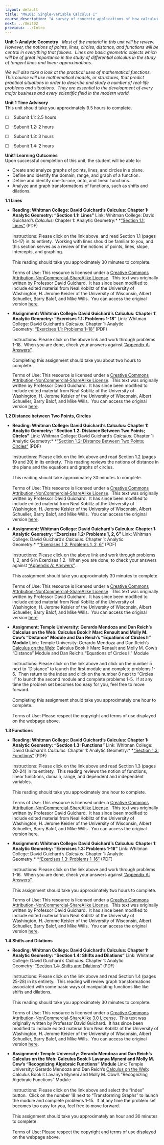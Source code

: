```yaml
---
layout: default
title: "MA101: Single-Variable Calculus I"
course_description: "A survey of concrete applications of how calculus is used and, more importantly, why it works, through the introduction of topics including limits, derivatives, and integrals."
next: ../Unit02
previous: ../Intro
---
```

**Unit 1: Analytic Geometry** <span id="1"></span> 
*Most of the material in this unit will be review.  However, the notions
of points, lines, circles, distance, and functions will be central in
everything that follows.  Lines are basic geometric objects which will
be of great importance in the study of differential calculus in the
study of tangent lines and linear approximations.*  
  
 *We will also take a look at the practical uses of mathematical
functions.  This course will use mathematical models, or structures,
that predict practical situations in order to describe and study a
number of real-life problems and situations.  They are essential to the
development of every major business and every scientific field in the
modern world.*

**Unit 1 Time Advisory**  
This unit should take you approximately 9.5 hours to complete.  
  
 ☐    Subunit 1.1: 2.5 hours  
  
 ☐    Subunit 1.2: 2 hours  
  
 ☐    Subunit 1.3: 3 hours  
  
 ☐    Subunit 1.4: 2 hours

**Unit1 Learning Outcomes**  
Upon successful completion of this unit, the student will be able to:  
-   Create and analyze graphs of points, lines, and circles in a plane.
-   Define and identify the domain, range, and graph of a function.
-   Define and identify one-to-one, onto, and linear functions.
-   Analyze and graph transformations of functions, such as shifts and
    dilations.

**1.1 Lines** <span id="1.1"></span> 
-   **Reading: Whitman College: David Guichard’s Calculus: Chapter 1:
    Analytic Geometry: “Section 1.1: Lines”**
    Link: Whitman College: David Guichard’s *Calculus:* Chapter 1:
    Analytic Geometry:* *[“Section 1.1:
    Lines”](http://www.saylor.org/site/wp-content/uploads/2012/07/calculus_01_Analytic_Geometry.pdf) (PDF)  
        
     Instructions: Please click on the link above  and read Section 1.1
    (pages 14-17) in its entirety.  Working with lines should be
    familiar to you, and this section serves as a review of the notions
    of points, lines, slope, intercepts, and graphing.  
        
     This reading should take you approximately 30 minutes to
    complete.  
                              
     Terms of Use: This resource is licensed under a [Creative Commons
    Attribution-NonCommercial-ShareAlike
    License](http://creativecommons.org/licenses/by-nc-sa/3.0/).  This
    text was originally written by Professor David Guichard.  It has
    since been modified to include edited material from Neal Koblitz of
    the University of Washington, H. Jerome Keisler of the University of
    Wisconsin, Albert Schueller, Barry Balof, and Mike Wills.  You can
    access the original version
    [here](http://www.whitman.edu/mathematics/calculus/).

-   **Assignment: Whitman College: David Guichard’s Calculus: Chapter 1:
    Analytic Geometry: “Exercises 1.1: Problems 1-18”**
    Link: Whitman College: David Guichard’s *Calculus:* Chapter 1:
    Analytic Geometry: [“Exercises 1.1: Problems
    1–18”](http://www.saylor.org/site/wp-content/uploads/2012/07/calculus_01_Analytic_Geometry.pdf) (PDF)  
        
     Instructions: Please click on the above link and work through
    problems 1-18.  When you are done, check your answers against
    [“Appendix A:
    Answers”](http://www.saylor.org/site/wp-content/uploads/2012/07/calculus_12_Selected_Answers.pdf).  
        
     Completing this assignment should take you about two hours to
    complete.  
      
     Terms of Use: This resource is licensed under a [Creative Commons
    Attribution-NonCommercial-ShareAlike
    License](http://creativecommons.org/licenses/by-nc-sa/3.0/).  This
    text was originally written by Professor David Guichard.  It has
    since been modified to include edited material from Neal Koblitz of
    the University of Washington, H. Jerome Keisler of the University of
    Wisconsin, Albert Schueller, Barry Balof, and Mike Wills.  You can
    access the original version
    [here](http://www.whitman.edu/mathematics/calculus/).

**1.2 Distance between Two Points, Circles** <span id="1.2"></span> 
-   **Reading: Whitman College: David Guichard’s Calculus: Chapter 1:
    Analytic Geometry: “Section 1.2: Distance Between Two Points;
    Circles”**
    Link: Whitman College: David Guichard’s *Calculus:* Chapter 1:
    Analytic Geometry:* *[“Section 1.2: Distance Between Two Points;
    Circles”](http://www.saylor.org/site/wp-content/uploads/2012/07/calculus_01_Analytic_Geometry.pdf) (PDF)  
        
     Instructions: Please click on the link above and read Section 1.2
    (pages 19 and 20) in its entirety.  This reading reviews the notions
    of distance in the plane and the equations and graphs of circles.  
        
     This reading should take approximately 30 minutes to complete.  
                              
     Terms of Use: This resource is licensed under a [Creative Commons
    Attribution-NonCommercial-ShareAlike
    License](http://creativecommons.org/licenses/by-nc-sa/3.0/).  This
    text was originally written by Professor David Guichard.  It has
    since been modified to include edited material from Neal Koblitz of
    the University of Washington, H. Jerome Keisler of the University of
    Wisconsin, Albert Schueller, Barry Balof, and Mike Wills.  You can
    access the original version
    [here](http://www.whitman.edu/mathematics/calculus/).

-   **Assignment: Whitman College: David Guichard’s Calculus: Chapter 1:
    Analytic Geometry: “Exercises 1.2: Problems 1, 2, 6”**
    Link: Whitman College: David Guichard’s *Calculus:* Chapter 1:
    Analytic Geometry:* *[“Exercises 1.2: Problems 1, 2,
    6”](http://www.saylor.org/site/wp-content/uploads/2012/07/calculus_01_Analytic_Geometry.pdf) (PDF)  
        
     Instructions: Please click on the above link and work through
    problems 1, 2, and 6 in Exercises 1.2.  When you are done, to check
    your answers against [“Appendix A:
    Answers”](http://www.saylor.org/site/wp-content/uploads/2012/07/calculus_12_Selected_Answers.pdf).  
        
     This assignment should take you approximately 30 minutes to
    complete.  
        
     Terms of Use: This resource is licensed under a [Creative Commons
    Attribution-NonCommercial-ShareAlike
    License](http://creativecommons.org/licenses/by-nc-sa/3.0/).  This
    text was originally written by Professor David Guichard.  It has
    since been modified to include edited material from Neal Koblitz of
    the University of Washington, H. Jerome Keisler of the University of
    Wisconsin, Albert Schueller, Barry Balof, and Mike Wills.  You can
    access the original version
    [here](http://www.whitman.edu/mathematics/calculus/).

-   **Assignment: Temple University: Gerardo Mendoza and Dan Reich’s
    Calculus on the Web: Calculus Book I: Marc Renault and Molly M.
    Cow’s “Distance” Module and Dan Reich’s “Equations of Circles II”
    Module**
    Link: Temple University: Gerardo Mendoza and Dan Reich’s [Calculus
    on the Web](http://www.math.temple.edu/~cow/): Calculus Book I: Marc
    Renault and Molly M. Cow’s “Distance” Module and Dan Reich’s
    “Equations of Circles II” Module  
        
     Instructions: Please click on the link above and click on the
    number 5 next to “Distance” to launch the first module and complete
    problems 1-5.  Then return to the index and click on the number 8
    next to “Circles II” to launch the second module and complete
    problems 1-5.  If at any time the problem set becomes too easy for
    you, feel free to move forward.  
        
     Completing this assignment should take you approximately one hour
    to complete.  
        
     Terms of Use: Please respect the copyright and terms of use
    displayed on the webpage above.

**1.3 Functions** <span id="1.3"></span> 
-   **Reading: Whitman College: David Guichard’s Calculus: Chapter 1:
    Analytic Geometry: “Section 1.3: Functions”**
    Link: Whitman College: David Guichard’s *Calculus:* Chapter 1:
    Analytic Geometry:* *[“Section 1.3:
    Functions”](http://www.saylor.org/site/wp-content/uploads/2012/07/calculus_01_Analytic_Geometry.pdf) (PDF)  
        
     Instructions: Please click on the link above and read Section 1.3
    (pages 20-24) in its entirety.  This reading reviews the notion of
    functions, linear functions, domain, range, and dependent and
    independent variables.  
        
     This reading should take you approximately one hour to complete.  
        
     Terms of Use: This resource is licensed under a [Creative Commons
    Attribution-NonCommercial-ShareAlike
    License](http://creativecommons.org/licenses/by-nc-sa/3.0/).  This
    text was originally written by Professor David Guichard.  It has
    since been modified to include edited material from Neal Koblitz of
    the University of Washington, H. Jerome Keisler of the University of
    Wisconsin, Albert Schueller, Barry Balof, and Mike Wills.  You can
    access the original version
    [here](http://www.whitman.edu/mathematics/calculus/).

-   **Assignment: Whitman College: David Guichard’s Calculus: Chapter 1:
    Analytic Geometry: “Exercises 1.3: Problems 1-16”**
    Link: Whitman College: David Guichard’s *Calculus:* Chapter 1:
    Analytic Geometry:* *[“Exercises 1.3: Problems
    1-16”](http://www.saylor.org/site/wp-content/uploads/2012/07/calculus_01_Analytic_Geometry.pdf) (PDF)  
        
     Instructions: Please click on the link above and work through
    problems 1-16.  When you are done, check your answers against
    [“Appendix A:
    Answers”](http://www.saylor.org/site/wp-content/uploads/2012/07/calculus_12_Selected_Answers.pdf).  
        
     This assignment should take you approximately two hours to
    complete.  
      
     Terms of Use: This resource is licensed under a [Creative Commons
    Attribution-NonCommercial-ShareAlike
    License](http://creativecommons.org/licenses/by-nc-sa/3.0/).  This
    text was originally written by Professor David Guichard.  It has
    since been modified to include edited material from Neal Koblitz of
    the University of Washington, H. Jerome Keisler of the University of
    Wisconsin, Albert Schueller, Barry Balof, and Mike Wills.  You can
    access the original version
    [here](http://www.whitman.edu/mathematics/calculus/).

**1.4 Shifts and Dilations** <span id="1.4"></span> 
-   **Reading: Whitman College: David Guichard’s Calculus: Chapter 1:
    Analytic Geometry: “Section 1.4: Shifts and Dilations”**
    Link: Whitman College: David Guichard’s *Calculus:* Chapter 1:
    Analytic Geometry: [“Section 1.4: Shifts and
    Dilations”](http://www.saylor.org/site/wp-content/uploads/2012/07/calculus_01_Analytic_Geometry.pdf) (PDF)  
        
     Instructions: Please click on the link above and read Section 1.4
    (pages 25-28) in its entirety.  This reading will review graph
    transformations associated with some basic ways of manipulating
    functions like like shifts and dilations.  
        
     This reading should take you approximately 30 minutes to
    complete.  
        
     Terms of Use: This resource is licensed under a [Creative Commons
    Attribution-NonCommercial-ShareAlike 3.0
    License](http://creativecommons.org/licenses/by-nc-sa/3.0/).  This
    text was originally written by Professor David Guichard.  It has
    since been modified to include edited material from Neal Koblitz of
    the University of Washington, H. Jerome Keisler of the University of
    Wisconsin, Albert Schueller, Barry Balof, and Mike Wills.  You can
    access the original version
    [here](http://www.whitman.edu/mathematics/calculus/).

-   **Assignment: Temple University: Gerardo Mendoza and Dan Reich’s
    Calculus on the Web: Calculus Book I: Lavanya Myneni and Molly M.
    Cow’s “Recognizing Algebraic Functions” Module**
    Link: Temple University: Gerardo Mendoza and Dan Reich’s [Calculus
    on the Web](http://www.math.temple.edu/~cow/): Calculus Book I:
    Lavanya Myneni and Molly M. Cow’s “Recognizing Algebraic Functions”
    Module  
        
     Instructions: Please click on the link above and select the “Index”
    button.  Click on the number 18 next to “Transforming Graphs” to
    launch the module and complete problems 1-15.  If at any time the
    problem set becomes too easy for you, feel free to move forward.   
        
     This assignment should take you approximately an hour and 30
    minutes to complete.  
        
     Terms of Use: Please respect the copyright and terms of use
    displayed on the webpage above.


